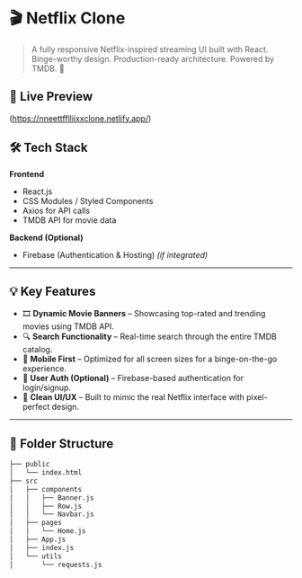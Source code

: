 # 🎬 Netflix Clone

> A fully responsive Netflix-inspired streaming UI built with React.  
> Binge-worthy design. Production-ready architecture. Powered by TMDB. 🍿

## 🚀 Live Preview  
(https://nneettfflliixxclone.netlify.app/)

## 🛠 Tech Stack

**Frontend**  
- React.js  
- CSS Modules / Styled Components  
- Axios for API calls  
- TMDB API for movie data  

**Backend (Optional)**  
- Firebase (Authentication & Hosting) *(if integrated)*  

---

## 💡 Key Features

- 🎞️ **Dynamic Movie Banners** – Showcasing top-rated and trending movies using TMDB API.
- 🔍 **Search Functionality** – Real-time search through the entire TMDB catalog.
- 📱 **Mobile First** – Optimized for all screen sizes for a binge-on-the-go experience.
- 🔐 **User Auth (Optional)** – Firebase-based authentication for login/signup.
- 🧹 **Clean UI/UX** – Built to mimic the real Netflix interface with pixel-perfect design.

---

## 📂 Folder Structure

```bash
├── public
│   └── index.html
├── src
│   ├── components
│   │   ├── Banner.js
│   │   ├── Row.js
│   │   └── Navbar.js
│   ├── pages
│   │   └── Home.js
│   ├── App.js
│   ├── index.js
│   └── utils
│       └── requests.js
